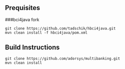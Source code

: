 ## Prequisites

###bci4java fork 
 ```
 git clone https://github.com/tadschik/hbci4java.git
 mvn clean install -f hbci4java/pom.xml
 ```

## Build Instructions

 ```
 git clone https://github.com/adorsys/multibanking.git
 mvn clean install
 ```
